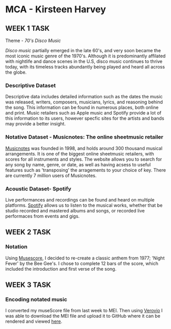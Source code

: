 # MCA - Kirsteen Harvey
## WEEK 1 TASK
Theme - *70's Disco Music*  

*Disco music* partially emerged in the late 60's, and very soon became the most iconic music genre of the 1970's. Although it is predominantly affilated with nightlife and dance scenes in the U.S, disco music continues to thrive today, with its timeless tracks abundantly being played and heard all across the globe.    

### Descriptive Dataset 

Descriptive data includes detailed information such as the dates the music was released, writers, composers, musicians, lyrics, and reasoning behind the song. This information can be found in numerous places, both online and print. Music retailers such as Apple music and Spotify provide a lot of this information to its users, however specfic sites for the artists and bands may provide a better insight.

### Notative Dataset - Musicnotes: The online sheetmusic retailer

[Musicnotes](https://www.musicnotes.com/) was founded in 1998, and holds around 300 thousand musical arrangements. It is one of the biggest online sheetmusic retailers, with scores for all instruments and styles. The website allows you to search for any song by name, genre, or date, as well as having acsess to useful features such as 'transposing' the arragements to your choice of key. There are currently 7 million users of Musicnotes.

### Acoustic Dataset- Spotify  

Live performances and recordings can be found and heard on multiple platforms. [Spotify](https://www.spotify.com/uk/) allows us to listen to the musical works, whether that be studio recorded and mastered albums and songs, or recorded live performaces from events and gigs. 

## WEEK 2 TASK

### Notation

Using [Musescore](https://musescore.org/eN), I decided to re-create a classic anthem from 1977; 'Night Fever' by the Bee Gee's. I chose to complete 12 bars of the score, which included the introduction and first verse of the song. 

## WEEK 3 TASK 

### Encoding notated music

I converted my museScore file from last week to MEI. Then using [Verovio](https://www.verovio.org/index.xhtml) I was able to download the MEI file and upload it to GitHub where it can be rendered and viewed [here](https://kharvey99.github.io/MCA-2019/verovio.html).
